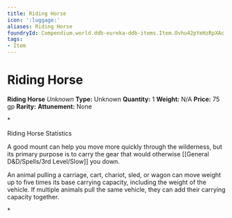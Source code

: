 ```yaml
---
title: Riding Horse
icon: ':luggage:'
aliases: Riding Horse
foundryId: Compendium.world.ddb-eureka-ddb-items.Item.Ovhu42pYeHzRpXAc
tags:
- Item
---
```


# Riding Horse

**Riding Horse**
_Unknown_
**Type:** Unknown
**Quantity:** 1
**Weight:** N/A
**Price:** 75 gp
**Rarity:** 
**Attunement:** None

*<p>Riding Horse Statistics

A good mount can help you move more quickly through the wilderness, but its primary purpose is to carry the gear that would otherwise [[General D&D/Spells/3rd Level/Slow]] you down.

An animal pulling a carriage, cart, chariot, sled, or wagon can move weight up to five times its base carrying capacity, including the weight of the vehicle. If multiple animals pull the same vehicle, they can add their carrying capacity together.</p>*